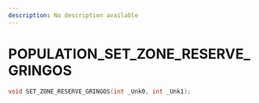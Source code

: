 ```yaml
---
description: No description available 
---
```


# POPULATION\_SET_ZONE_RESERVE_GRINGOS

```cpp
void SET_ZONE_RESERVE_GRINGOS(int _Unk0, int _Unk1);
```